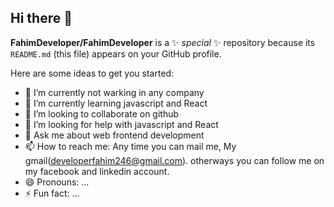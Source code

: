 ## Hi there 👋


**FahimDeveloper/FahimDeveloper** is a ✨ _special_ ✨ repository because its `README.md` (this file) appears on your GitHub profile.

Here are some ideas to get you started:

- 🔭 I’m currently not warking in any company
- 🌱 I’m currently learning javascript and React
- 👯 I’m looking to collaborate on github
- 🤔 I’m looking for help with javascript and React
- 💬 Ask me about web frontend development
- 📫 How to reach me: Any time you can mail me, My gmail(developerfahim246@gmail.com). otherways you can follow me on my facebook and linkedin account.
- 😄 Pronouns: ...
- ⚡ Fun fact: ...

